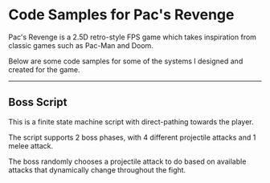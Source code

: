 # Code Samples for Pac's Revenge

Pac's Revenge is a 2.5D retro-style FPS game which takes inspiration from classic games such as Pac-Man and Doom.

Below are some code samples for some of the systems I designed and created for the game.

---
## Boss Script

This is a finite state machine script with direct-pathing towards the player.

The script supports 2 boss phases, with 4 different projectile attacks and 1 melee attack.

The boss randomly chooses a projectile attack to do based on available attacks that dynamically change throughout the fight.


